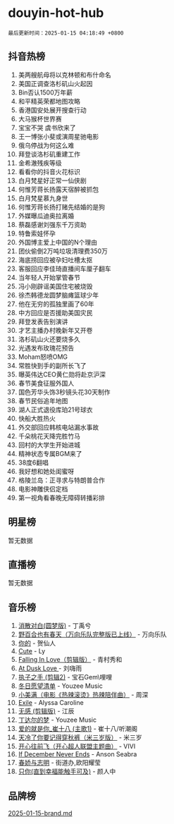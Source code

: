 # douyin-hot-hub

`最后更新时间：2025-01-15 04:18:49 +0800`

## 抖音热榜

1. 美两艘航母将以克林顿和布什命名
1. 美国正调查洛杉矶山火起因
1. Bin否认1500万年薪
1. 和平精英荣都地图攻略
1. 香港国安处展开搜查行动
1. 大马猴杯世界赛
1. 宝宝不哭 虞书欣来了
1. 王一博张小斐或演周星驰电影
1. 俄乌停战为何这么难
1. 拜登谈洛杉矶重建工作
1. 金希澈残疾等级
1. 看看你的抖音火花标识
1. 白月梵星好正常一仙侠剧
1. 何惟芳蒋长扬露天宿醉被抓包
1. 白月梵星慕九身世
1. 何惟芳蒋长扬打赌先结婚的是狗
1. 外媒曝瓜迪奥拉离婚
1. 蔡磊感谢刘强东千万资助
1. 特鲁索娃怀孕
1. 外国博主爱上中国的N个理由
1. 团伙偷倒2万吨垃圾清理费350万
1. 海底捞回应被孕妇吐槽太抠
1. 客服回应李佳琦直播间车厘子翻车
1. 当年轻人开始掌管春节
1. 冯小刚辟谣美国住宅被烧毁
1. 徐杰韩德龙圆梦脑瘫篮球少年
1. 他在无穷的孤独里画了60年
1. 中方回应是否援助美国灾民
1. 拜登发表告别演讲
1. 才艺主播办村晚新年又开卷
1. 洛杉矶山火还要烧多久
1. 光遇发布玫瑰花预告
1. Moham怒喷OMG
1. 常胜快到手的副所长飞了
1. 曝英伟达CEO黄仁勋将赴京沪深
1. 春节美食征服外国人
1. 国色芳华头饰3秒镜头花30天制作
1. 春节民俗追年地图
1. 湖人正式退役库珀21号球衣
1. 快船大胜热火
1. 外交部回应韩核电站漏水事故
1. 千朵桃花天降完胜竹马
1. 回村的大学生开始进城
1. 精神状态专属BGM来了
1. 38度6翻唱
1. 我好想和她处闺蜜呀
1. 格陵兰岛：正寻求与特朗普合作
1. 电影神雕侠侣定档
1. 第一视角看春晚无障碍转播彩排

## 明星榜

暂无数据

## 直播榜

暂无数据

## 音乐榜

1. [消散对白(圆梦版)](https://sf5-hl-cdn-tos.douyinstatic.com/obj/tos-cn-ve-2774/og4jB5I5IizzoZVAAAzWgBMAsMDWoArfwBOiFs) - 丁禹兮
1. [野百合也有春天（万向乐队完整版已上线）](https://sf5-hl-cdn-tos.douyinstatic.com/obj/tos-cn-ve-2774/oMnUxhRAMiAGBqDtIPBQ7ACYQZFlJCftcgeDJE) - 万向乐队
1. [你的](https://sf5-hl-cdn-tos.douyinstatic.com/obj/tos-cn-ve-2774/oYuIeKf42jB7sEV6B2upMdpYAgfrQWj0FeRegh) - 贺仙人
1. [Cute](https://sf5-hl-cdn-tos.douyinstatic.com/obj/tos-cn-ve-2774/o4IbIzHWKAAB4wsS5qMBRiiAlEBGTpQRNfFvuo) - Ly
1. [Falling In Love（剪辑版）](https://sf5-hl-cdn-tos.douyinstatic.com/obj/tos-cn-ve-2774/o8ajpA8zzgBPahbBIO8AcKGBLJezFCRd1wfP9f) - 青村秀和
1. [ At Dusk  Love ](https://sf5-hl-cdn-tos.douyinstatic.com/obj/tos-cn-ve-2774/o8CrpCf5CaYgI4ZrtQgMQAFEfuGqNnRSDQAPBc) - 刘嗨雨
1. [执子之手 (剪辑2)](https://sf5-hl-cdn-tos.douyinstatic.com/obj/tos-cn-ve-2774/oUoZLQjCc31XzqsBnBQUNgeKtYPBcgbFDwtfcu) - 宝石Gem\哩哩
1. [冬日愿望清单](https://sf5-hl-cdn-tos.douyinstatic.com/obj/tos-cn-ve-2774/oIIgUOeamCFCVAzxN6MFRLIBlLGpUqQxeeHrLE) - Youzee Music
1. [小美满（电影《热辣滚烫》热辣陪伴曲）](https://sf5-hl-cdn-tos.douyinstatic.com/obj/tos-cn-ve-2774/o0GAn2lSgfZIDUgtevCGDQYnFg4CwnrBaxbTZL) - 周深
1. [Exile](https://sf5-hl-cdn-tos.douyinstatic.com/obj/tos-cn-ve-2774/oYj4gAQTknKE3WW0Je8KGmQ7z1cA4FefwtbufD) - Alyssa Caroline
1. [无感 (剪辑版)](https://sf5-hl-cdn-tos.douyinstatic.com/obj/tos-cn-ve-2774/o0eIsUzJBDlQaQFC5OFlgbMEZC1TFYBftOBn6p) - 江辰
1. [丁达尔的梦](https://sf6-cdn-tos.douyinstatic.com/obj/tos-cn-ve-2774/oMU3WirUZBVQkAC9ccG5P2IQirziZM2RTInUY) - Youzee Music
1. [爱的就是你_崔十八 (主歌1)](https://sf5-hl-cdn-tos.douyinstatic.com/obj/tos-cn-ve-2774/oI5BO5DhFZ6UTcNCnZaOCBLtZ7WIMQGfgnXf5E) - 崔十八/听潮阁
1. [天冷了你要记得穿秋裤（米三岁版）](https://sf5-hl-cdn-tos.douyinstatic.com/obj/tos-cn-ve-2774/oQlIwVIDWiZ6BQilAorS7MA0AgCkQDvcZAdm1) - 米三岁
1. [开心往前飞（开心超人联盟主题曲）](https://sf5-hl-cdn-tos.douyinstatic.com/obj/tos-cn-ve-2774/9d8fb7c82cf1421fb93a9fe925275e0a) - VIVI
1. [If December Never Ends](https://sf5-hl-cdn-tos.douyinstatic.com/obj/tos-cn-ve-2774/oY1IQMoTgCFIBg8RZifyqlBBt1UFgitTYmxeOS) - Anson Seabra
1. [春娇与志明](https://sf5-hl-cdn-tos.douyinstatic.com/obj/tos-cn-ve-2774/e530d8fceb7044b39707d7f9ff54add1) - 街道办,欧阳耀莹
1. [只你(直到幸福能触手可及)](https://sf5-hl-cdn-tos.douyinstatic.com/obj/tos-cn-ve-2774/o0lBkRDzFTeaVSUz3ZZSCBVtZ5DIMQGfgmEAuE) - 颜人中

## 品牌榜

[2025-01-15-brand.md](2025-01-15-brand.md)

